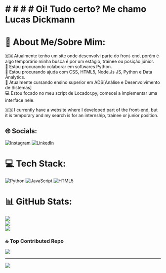 # # # # # Oi! Tudo certo? Me chamo Lucas Dickmann

# 💫 About Me/Sobre Mim:

🇧🇷 Atualmente tenho um site onde desenvolvi parte do front-end, porém é algo temporário minha busca é por um estágio, trainee ou posição júnior.<br>👯 Estou procurando colaborar em softwares Python. <br>🤝 Estou procurando ajuda com CSS, HTML5, Node.Js JS, Python e Data Analytics.<br>🌱 Atualmente cursando ensino superior em ADS[Análise e Desenvolvimento de Sistemas]<br> 💻 Estou focado no meu script de Locador.py, comecei a implementar uma interface nele.<br>

🇺🇸 I currently have a website where I developed part of the front-end, but it is temporary and my search is for an internship, trainee or junior position.<br>


## 🌐 Socials:
[![Instagram](https://img.shields.io/badge/Instagram-%23E4405F.svg?logo=Instagram&logoColor=white)](https://instagram.com/luksdickmann) [![LinkedIn](https://img.shields.io/badge/LinkedIn-%230077B5.svg?logo=linkedin&logoColor=white)](https://linkedin.com/in/https://www.linkedin.com/in/lucas-dickmann) 

# 💻 Tech Stack:
![Python](https://img.shields.io/badge/python-3670A0?style=for-the-badge&logo=python&logoColor=ffdd54) ![JavaScript](https://img.shields.io/badge/javascript-%23323330.svg?style=for-the-badge&logo=javascript&logoColor=%23F7DF1E) ![HTML5](https://img.shields.io/badge/html5-%23E34F26.svg?style=for-the-badge&logo=html5&logoColor=white)
# 📊 GitHub Stats:
![](https://github-readme-stats.vercel.app/api?username=ldickmann&theme=blue-green&hide_border=false&include_all_commits=false&count_private=false)<br/>
![](https://github-readme-streak-stats.herokuapp.com/?user=ldickmann&theme=blue-green&hide_border=false)<br/>
![](https://github-readme-stats.vercel.app/api/top-langs/?username=ldickmann&theme=blue-green&hide_border=false&include_all_commits=false&count_private=false&layout=compact)

### 🔝 Top Contributed Repo
![](https://github-contributor-stats.vercel.app/api?username=ldickmann&limit=5&theme=tokyonight&combine_all_yearly_contributions=true)

---
[![](https://visitcount.itsvg.in/api?id=ldickmann&icon=0&color=7)](https://visitcount.itsvg.in)

<!-- Proudly created with GPRM ( https://gprm.itsvg.in ) -->
